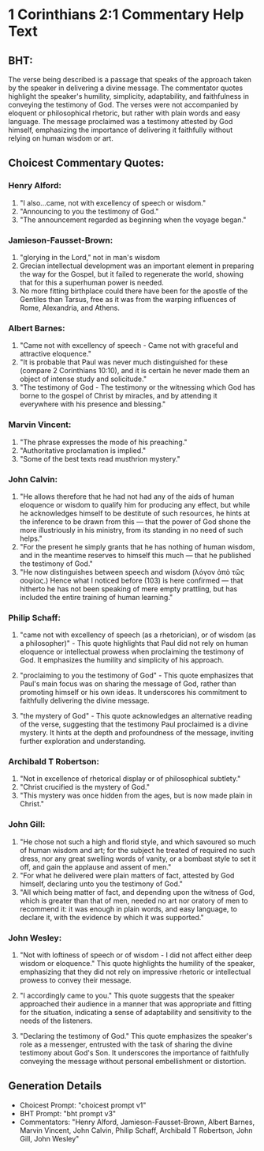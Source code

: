 # 1 Corinthians 2:1 Commentary Help Text

## BHT:
The verse being described is a passage that speaks of the approach taken by the speaker in delivering a divine message. The commentator quotes highlight the speaker's humility, simplicity, adaptability, and faithfulness in conveying the testimony of God. The verses were not accompanied by eloquent or philosophical rhetoric, but rather with plain words and easy language. The message proclaimed was a testimony attested by God himself, emphasizing the importance of delivering it faithfully without relying on human wisdom or art.

## Choicest Commentary Quotes:
### Henry Alford:
1. "I also...came, not with excellency of speech or wisdom." 
2. "Announcing to you the testimony of God." 
3. "The announcement regarded as beginning when the voyage began."

### Jamieson-Fausset-Brown:
1. "glorying in the Lord," not in man's wisdom
2. Grecian intellectual development was an important element in preparing the way for the Gospel, but it failed to regenerate the world, showing that for this a superhuman power is needed.
3. No more fitting birthplace could there have been for the apostle of the Gentiles than Tarsus, free as it was from the warping influences of Rome, Alexandria, and Athens.

### Albert Barnes:
1. "Came not with excellency of speech - Came not with graceful and attractive eloquence."
2. "It is probable that Paul was never much distinguished for these (compare 2 Corinthians 10:10), and it is certain he never made them an object of intense study and solicitude."
3. "The testimony of God - The testimony or the witnessing which God has borne to the gospel of Christ by miracles, and by attending it everywhere with his presence and blessing."

### Marvin Vincent:
1. "The phrase expresses the mode of his preaching."
2. "Authoritative proclamation is implied."
3. "Some of the best texts read musthrion mystery."

### John Calvin:
1. "He allows therefore that he had not had any of the aids of human eloquence or wisdom to qualify him for producing any effect, but while he acknowledges himself to be destitute of such resources, he hints at the inference to be drawn from this — that the power of God shone the more illustriously in his ministry, from its standing in no need of such helps."
2. "For the present he simply grants that he has nothing of human wisdom, and in the meantime reserves to himself this much — that he published the testimony of God."
3. "He now distinguishes between speech and wisdom (λόγον ἀπὸ τὢς σοφίας.) Hence what I noticed before (103) is here confirmed — that hitherto he has not been speaking of mere empty prattling, but has included the entire training of human learning."

### Philip Schaff:
1. "came not with excellency of speech (as a rhetorician), or of wisdom (as a philosopher)" - This quote highlights that Paul did not rely on human eloquence or intellectual prowess when proclaiming the testimony of God. It emphasizes the humility and simplicity of his approach.

2. "proclaiming to you the testimony of God" - This quote emphasizes that Paul's main focus was on sharing the message of God, rather than promoting himself or his own ideas. It underscores his commitment to faithfully delivering the divine message.

3. "the mystery of God" - This quote acknowledges an alternative reading of the verse, suggesting that the testimony Paul proclaimed is a divine mystery. It hints at the depth and profoundness of the message, inviting further exploration and understanding.

### Archibald T Robertson:
1. "Not in excellence of rhetorical display or of philosophical subtlety." 
2. "Christ crucified is the mystery of God." 
3. "This mystery was once hidden from the ages, but is now made plain in Christ."

### John Gill:
1. "He chose not such a high and florid style, and which savoured so much of human wisdom and art; for the subject he treated of required no such dress, nor any great swelling words of vanity, or a bombast style to set it off, and gain the applause and assent of men."
2. "For what he delivered were plain matters of fact, attested by God himself, declaring unto you the testimony of God."
3. "All which being matter of fact, and depending upon the witness of God, which is greater than that of men, needed no art nor oratory of men to recommend it: it was enough in plain words, and easy language, to declare it, with the evidence by which it was supported."

### John Wesley:
1. "Not with loftiness of speech or of wisdom - I did not affect either deep wisdom or eloquence." This quote highlights the humility of the speaker, emphasizing that they did not rely on impressive rhetoric or intellectual prowess to convey their message.

2. "I accordingly came to you." This quote suggests that the speaker approached their audience in a manner that was appropriate and fitting for the situation, indicating a sense of adaptability and sensitivity to the needs of the listeners.

3. "Declaring the testimony of God." This quote emphasizes the speaker's role as a messenger, entrusted with the task of sharing the divine testimony about God's Son. It underscores the importance of faithfully conveying the message without personal embellishment or distortion.


## Generation Details
- Choicest Prompt: "choicest prompt v1"
- BHT Prompt: "bht prompt v3"
- Commentators: "Henry Alford, Jamieson-Fausset-Brown, Albert Barnes, Marvin Vincent, John Calvin, Philip Schaff, Archibald T Robertson, John Gill, John Wesley"
